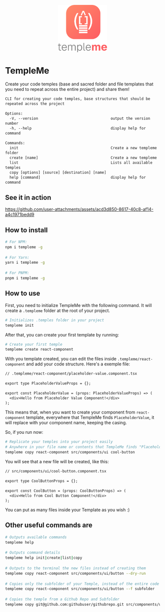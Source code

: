 <p align="center">
  <a href="https://github.com/filipeversehgi/templeme" target="blank"><img src="https://raw.githubusercontent.com/filipeversehgi/templeme/main/docs/templeme-logo.svg" width="160" alt="TempleMe Logo" /></a>
</p>

# TempleMe

Create your code temples (base and sacred folder and file templates that you need to repeat across the entire project) and share them!

```
CLI for creating your code temples, base structures that should be repeated across the project

Options:
  -V, --version                                 output the version number
  -h, --help                                    display help for command

Commands:
  init                                          Create a new templeme folder
  create [name]                                 Create a new templeme
  list                                          Lists all available temples
  copy [options] [source] [destination] [name]
  help [command]                                display help for command
```

## See it in action

https://github.com/user-attachments/assets/acd3d850-8617-40c8-af14-a4c1971bedd9

## How to install

```bash
# For NPM:
npm i templeme -g

# For Yarn:
yarn i templeme -g

# For PNPM:
pnpm i templeme -g
```

## How to use

First, you need to initialize TempleMe with the following command. It will create a `.templeme` folder at the root of your project.

```bash
# Initializes .temples folder in your project
templeme init
```

After that, you can create your first template by running:

```bash
# Create your first temple
templeme create react-component
```

With you template created, you can edit the files inside `.templeme/react-component` and add your code structure. Here's a exemple file:

```tsx
// .templeme/react-component/placeholder-value.component.tsx

export type PlaceholderValueProps = {};

export const PlaceholderValue = (props: PlaceholderValueProps) => (
  <div>Hello from Placeholder Value Component!</div>
);
```

This means that, when you want to create your component from `react-component` template, everywhere that TempleMe finds `PlaceholderValue`, it will replace with your component name, keeping the casing.

So, if you run now:

```bash
# Replicate your temples into your project easily
# Anywhere in your file name or contents that TempleMe finds "Placeholder Value", it will replace to "Button", keeping the casing
templeme copy react-component src/components/ui cool-button
```

You will see that a new file will be created, like this:

```tsx
// src/components/ui/cool-button.component.tsx

export type CoolButtonProps = {};

export const CoolButton = (props: CoolButtonProps) => (
  <div>Hello from Cool Button Component!</div>
);
```

You can put as many files inside your Template as you wish :)

## Other useful commands are

```bash
# Outputs available commands
templeme help

# Outputs command details
templeme help init|create|list|copy

# Outputs to the terminal the new files instead of creating them
templeme copy react-component src/components/ui/button --dry-run

# Copies only the subfolder of your Temple, instead of the entire code
templeme copy react-component src/components/ui/button --f subfolder

# Copies the temple from a Github Repo and Subfolder
templeme copy git@github.com:githubuser/githubrepo.git src/components/ui/button --f subfolder
```

